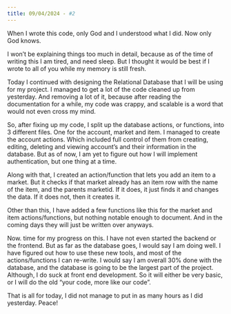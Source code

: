 ```yaml
---
title: 09/04/2024 - #2
---
```

When I wrote this code, only God and I understood what I did. Now only God knows.

I won’t be explaining things too much in detail, because as of the time of writing this I am tired, and need sleep. But I thought it would be best if I wrote to all of you while my memory is still fresh.

Today I continued with designing the Relational Database that I will be using for my project. I managed to get a lot of the code cleaned up from yesterday. And removing a lot of it, because after reading the documentation for a while, my code was crappy, and scalable is a word that would not even cross my mind.

So, after fixing up my code, I split up the database actions, or functions, into 3 different files. One for the account, market and item. I managed to create the account actions. Which included full control of them from creating, editing, deleting and viewing account’s and their information in the database.
But as of now, I am yet to figure out how I will implement authentication, but one thing at a time.

Along with that, I created an action/function that lets you add an item to a market. But it checks if that market already has an item row with the name of the item, and the parents marketid. If it does, it just finds it and changes the data. If it does not, then it creates it. 

Other than this, I have added a few functions like this for the market and item actions/functions, but nothing notable enough to document. And in the coming days they will just be written over anyways.

Now. time for my progress on this. I have not even started the backend or the frontend. But as far as the database goes, I would say I am doing well. I have figured out how to use these new tools, and most of the actions/functions I can re-write. I would say 
I am overall 30% done with the database, and the database is going to be the largest part of the project. Although, I do suck at front end development. So it will either be very basic, or I will do the old “your code, more like our code”.

That is all for today, I did not manage to put in as many hours as I did yesterday. 
Peace!
